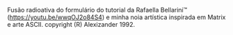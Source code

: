 Fusão radioativa do formulário do tutorial da Rafaella Bellarini™ (https://youtu.be/wwqOJ2o84S4) e minha noia artística inspirada em Matrix e arte ASCII. copyright (R) Alexizander 1992.
